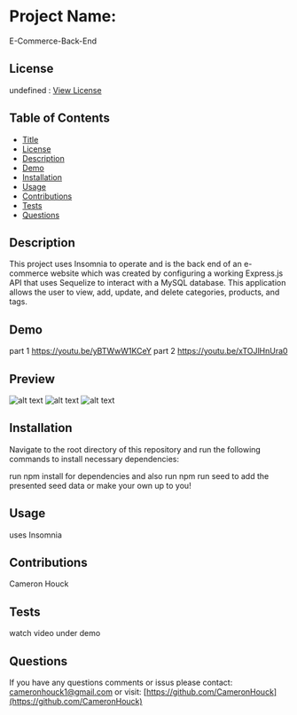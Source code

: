 # Project Name:

E-Commerce-Back-End

## License

undefined : [View License]()

## Table of Contents

- [Title](#Project-Name)
- [License](#License)
- [Description](#Description)
- [Demo](#Demo)
- [Installation](#Installation)
- [Usage](#Usage)
- [Contributions](#Contributions)
- [Tests](#Tests)
- [Questions](#Questions)

## Description

This project uses Insomnia to operate and is the back end of an e-commerce website which was created by configuring a working Express.js API that uses Sequelize to interact with a MySQL database. This application allows the user to view, add, update, and delete categories, products, and tags.

## Demo
part 1
https://youtu.be/yBTWwW1KCeY
part 2
https://youtu.be/xTOJlHnUra0

## Preview

![alt text](https://media.discordapp.net/attachments/847162174563811368/866042222263795752/unknown.png?width=1097&height=497)
![alt text](https://media.discordapp.net/attachments/847162174563811368/866042299389706250/unknown.png?width=1097&height=454)
![alt text](https://media.discordapp.net/attachments/847162174563811368/866042370571501588/unknown.png?width=1097&height=370)

## Installation

Navigate to the root directory of this repository and run the following commands to install necessary dependencies:

run npm install for dependencies and also run npm run seed to add the presented seed data or make your own up to you!

## Usage

uses Insomnia

## Contributions

Cameron Houck

## Tests

watch video under demo

## Questions

If you have any questions comments or issus please contact: cameronhouck1@gmail.com or visit: [https://github.com/CameronHouck](https://github.com/CameronHouck)
